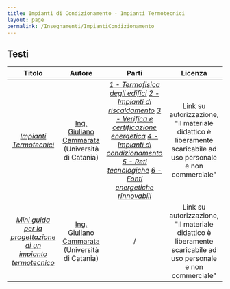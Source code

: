 ```yaml
---
title: Impianti di Condizionamento - Impianti Termotecnici
layout: page
permalink: /Insegnamenti/ImpiantiCondizionamento
---  
```


## Testi

| Titolo | Autore | Parti | Licenza | Mirror | Note |
| :---: | :---: | :---: | :---: | :---: | :---: |
| [_Impianti Termotecnici_](https://giulianocammarata.it) | [Ing. Giuliano Cammarata](https://giulianocammarata.it/) (Università di Catania) | [_1 - Termofisica degli edifici_](https://giulianocammarata.it/IMPIANTI%20TERMOTECNICI%20-%20VOLUME%201%20-%2016.pdf) [_2 - Impianti di riscaldamento_](https://giulianocammarata.it/IMPIANTI%20TERMOTECNICI%20-%20VOLUME%202%20-%2016.pdf) [_3 - Verifica e certificazione energetica_](https://giulianocammarata.it/IMPIANTI%20TERMOTECNICI%20-%20VOLUME%203%20-%2016.pdf) [_4 - Impianti di condizionamento_](https://giulianocammarata.it/IMPIANTI%20TERMOTECNICI%20-%20VOLUME%204%20-%2016.pdf)  [_5 - Reti tecnologiche_](https://giulianocammarata.it/IMPIANTI%20TERMOTECNICI%20-%20VOLUME%205%20-%2016.pdf) [_6 - Fonti energetiche rinnovabili_](https://giulianocammarata.it/IMPIANTI%20TERMOTECNICI%20-%20VOLUME%206%20-%2016.pdf) | Link su autorizzazione, "Il materiale didattico è liberamente scaricabile ad uso personale e non commerciale" | / | / |
| [_Mini guida per la progettazione di un impianto termotecnico_](https://giulianocammarata.it/MINI%20GUIDA%20PROGETTAZIONE.pdf) | [Ing. Giuliano Cammarata](https://giulianocammarata.it/) (Università di Catania) | / | Link su autorizzazione, "Il materiale didattico è liberamente scaricabile ad uso personale e non commerciale" | / | / |